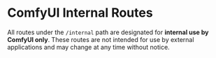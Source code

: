 # ComfyUI Internal Routes

All routes under the `/internal` path are designated for **internal use by ComfyUI only**. These routes are not intended for use by external applications and may change at any time without notice.
